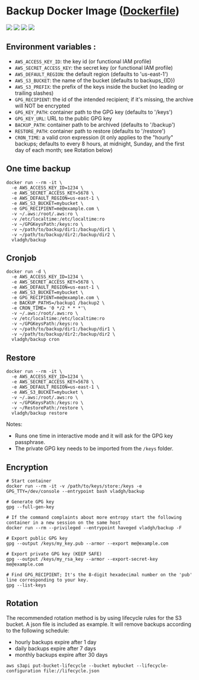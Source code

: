 # Backup Docker Image ([Dockerfile](https://github.com/vladgh/docker_base_images/tree/master/backup))
[![](https://images.microbadger.com/badges/image/vladgh/backup.svg)](https://microbadger.com/images/vladgh/backup "Get your own image badge on microbadger.com")
[![](https://images.microbadger.com/badges/version/vladgh/backup.svg)](https://microbadger.com/images/vladgh/backup "Get your own version badge on microbadger.com")
[![](https://images.microbadger.com/badges/commit/vladgh/backup.svg)](https://microbadger.com/images/vladgh/backup "Get your own commit badge on microbadger.com")
[![](https://images.microbadger.com/badges/license/vladgh/backup.svg)](https://microbadger.com/images/vladgh/backup "Get your own license badge on microbadger.com")

## Environment variables :

- `AWS_ACCESS_KEY_ID`: the key id (or functional IAM profile)
- `AWS_SECRET_ACCESS_KEY`: the secret key (or functional IAM profile)
- `AWS_DEFAULT_REGION`: the default region (defaults to 'us-east-1')
- `AWS_S3_BUCKET`: the name of the bucket (defaults to backups_{ID})
- `AWS_S3_PREFIX`: the prefix of the keys inside the bucket (no leading or trailing slashes)
- `GPG_RECIPIENT`: the id of the intended recipient; if it's missing, the archive will NOT be encrypted
- `GPG_KEY_PATH`: container path to the GPG key (defaults to '/keys')
- `GPG_KEY_URL`:  URL to the public GPG key
- `BACKUP_PATH`: container path to be archived (defaults to '/backup')
- `RESTORE_PATH`: container path to restore (defaults to '/restore')
- `CRON_TIME`: a valid cron expression (it only applies to the "hourly" backups; defaults to every 8 hours, at midnight, Sunday, and the first day of each month; see Rotation below)

## One time backup

```SH
docker run --rm -it \
  -e AWS_ACCESS_KEY_ID=1234 \
  -e AWS_SECRET_ACCESS_KEY=5678 \
  -e AWS_DEFAULT_REGION=us-east-1 \
  -e AWS_S3_BUCKET=mybucket \
  -e GPG_RECIPIENT=me@example.com \
  -v ~/.aws:/root/.aws:ro \
  -v /etc/localtime:/etc/localtime:ro
  -v ~/GPGKeysPath:/keys:ro \
  -v ~/path/to/backup/dir1:/backup/dir1 \
  -v ~/path/to/backup/dir2:/backup/dir2 \
  vladgh/backup
```

## Cronjob

```SH
docker run -d \
  -e AWS_ACCESS_KEY_ID=1234 \
  -e AWS_SECRET_ACCESS_KEY=5678 \
  -e AWS_DEFAULT_REGION=us-east-1 \
  -e AWS_S3_BUCKET=mybucket \
  -e GPG_RECIPIENT=me@example.com \
  -e BACKUP_PATHS=/backup1 /backup2 \
  -e CRON_TIME= '0 */2 * * *'\
  -v ~/.aws:/root/.aws:ro \
  -v /etc/localtime:/etc/localtime:ro
  -v ~/GPGKeysPath:/keys:ro \
  -v ~/path/to/backup/dir1:/backup/dir1 \
  -v ~/path/to/backup/dir2:/backup/dir2 \
  vladgh/backup cron
```

## Restore

```SH
docker run --rm -it \
  -e AWS_ACCESS_KEY_ID=1234 \
  -e AWS_SECRET_ACCESS_KEY=5678 \
  -e AWS_DEFAULT_REGION=us-east-1 \
  -e AWS_S3_BUCKET=mybucket \
  -v ~/.aws:/root/.aws:ro \
  -v ~/GPGKeysPath:/keys:ro \
  -v ~/RestorePath:/restore \
  vladgh/backup restore
```

Notes:
* Runs one time in interactive mode and it will ask for the GPG key passphrase.
* The private GPG key needs to be imported from the `/keys` folder.

## Encryption

```SH
# Start container
docker run --rm -it -v /path/to/keys/store:/keys -e GPG_TTY=/dev/console --entrypoint bash vladgh/backup

# Generate GPG key
gpg --full-gen-key

# If the command complaints about more entropy start the following container in a new session on the same host
docker run --rm --privileged --entrypoint haveged vladgh/backup -F

# Export public GPG key
gpg --output /keys/my_key.pub --armor --export me@example.com

# Export private GPG key (KEEP SAFE)
gpg --output /keys/my_rsa_key --armor --export-secret-key me@example.com

# Find GPG_RECIPIENT; It's the 8-digit hexadecimal number on the 'pub' line corresponding to your key.
gpg --list-keys
```

## Rotation

The recommended rotation method is by using lifecycle rules for the S3 bucket. A json file is included as example. It will remove backups according to the following schedule:
- hourly backups expire after 1 day
- daily backups expire after 7 days
- monthly backups expire after 30 days

```SH
aws s3api put-bucket-lifecycle --bucket mybucket --lifecycle-configuration file://lifecycle.json
```
